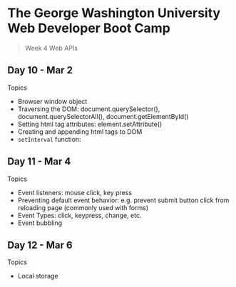 # **The George Washington University Web Developer Boot Camp**
> Week 4 Web APIs

## **Day 10 - Mar 2**
Topics
- Browser window object
- Traversing the DOM: document.querySelector(), document.querySelectorAll(), document.getElementById()
- Setting html tag attributes: element.setAttribute()
- Creating and appending html tags to DOM
- `setInterval` function: 

## **Day 11 - Mar 4**
Topics
- Event listeners: mouse click, key press
- Preventing default event behavior: e.g. prevent submit button click from reloading page (commonly used with forms)
- Event Types: click, keypress, change, etc.
- Event bubbling

## **Day 12 - Mar 6**
Topics
- Local storage